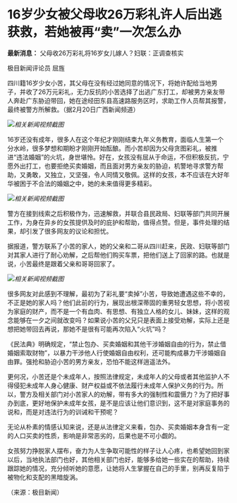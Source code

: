 # 16岁少女被父母收26万彩礼许人后出逃获救，若她被再“卖”一次怎么办

**最新消息：** 父母收26万彩礼将16岁女儿嫁人？妇联：正调查核实

极目新闻评论员 屈旌

四川籍16岁少女小苦，其父母在没有经过她同意的情况下，将她许配给当地男子，并收了26万元彩礼，无力反抗的小苦选择了出逃广东打工，却被男方亲友带人奔赴广东胁迫带回，她在途经田东县高速路服务区时，求助工作人员帮其报警，最终被警方所解救。（据2月20日广西新闻频道）

![](https://inews.gtimg.com/newsapp_bt/0/15677361244/1000)_相关新闻视频截图_

16岁还没有成年，很多人在这个年纪才刚刚结束九年义务教育，面临人生第一个分水岭，很多梦想和期盼才刚刚开始酝酿。而小苦却因为父母贪图彩礼，被推进“违法婚姻”的火坑，身世堪怜。好在，女孩没有屈从于命运，不但积极反抗，宁愿外出打工，也要拒绝买卖婚姻，而且面对男方亲友的胁迫，机警地寻求警方帮助，又勇敢，又独立，又坚强，令人同情又敬佩。这样的女孩，本不应该在大好年华被困于不合法的婚姻之中，她的未来值得更多精彩。

![](https://inews.gtimg.com/newsapp_bt/0/15677361255/1000)_相关新闻视频截图_

警方在接到线索之后积极作为，迅速解救，并联合县民政局、妇联等部门共同开展工作，为身在异乡的女孩提供及时的庇护和帮助，值得点赞。但是，事件处理的结果，却引发了很多网友的议论和担忧。

据报道，警方联系了小苦的家人，她的父亲和二哥从四川赶来，民政、妇联等部门对其家人进行了耐心劝解，之后帮他们购买车票，把他们送上了回家的路。也就是说，小苦最终是跟着父亲和哥哥回家了。

![](https://inews.gtimg.com/newsapp_bt/0/15677361263/1000)_相关新闻视频截图_

很多网友对此感到不理解，最初为了彩礼要“卖掉”小苦，导致她遭遇这些不幸的，不正是她的家人吗？他们此前的行为，展现出根深蒂固的重男轻女思想，将小苦视为家庭的财产，而不是一个有血肉、有思想、有独立人格的女儿、妹妹，这样的观念能够在一夕之间就改变吗？如果说小苦的父兄只是表面上接受劝解，实际上还是想把她带回去再说，那她不是很有可能再次陷入“火坑”吗？

《民法典》明确规定，“禁止包办、买卖婚姻和其他干涉婚姻自由的行为，禁止借婚姻索取财物”，以暴力干涉他人行使婚姻自由权利，还可能构成暴力干涉婚姻自由罪。强抢和胁迫小苦的男方亲友，恐怕不能这样逍遥法外。

更何况，小苦还是个未成年人，按照法律规定，未成年人的父母或者其他监护人不得侵犯未成年人身心健康、财产权益或不依法履行未成年人保护义务的行为。所以，警方及相关部门对小苦家人的劝解，带有多大的强制性和震慑力？为了把好事办到底，更好地保护未成年女孩，是不是应该让他们意识到，这不是对家庭事务的说和，而是对违法行为的训诫和干预呢？

无论从朴素的情感认知来说，还是从法律定义来看，包办、买卖婚姻本身含有一定的人口买卖的性质，影响是非常恶劣的，后果也是不可小觑的。

女孩努力挣脱家人摆布，奋力为人生争取可能性的样子让人心疼，也希望她回到家以后，当地执法部门也好，其他相关部门也好，能够多给她一些实在的帮助，持续跟踪她的情况，充分倾听她的意愿，让她将人生掌握在自己的手里，别再反复陷于被物化和支配的黑暗旋涡。

（来源：极目新闻）

